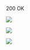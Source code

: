200 OK

![](https://github-readme-stats.vercel.app/api?username=yashkolambekar&theme=dark&show_icons=true&hide_border=true&count_private=true)

![](https://nirzak-streak-stats.vercel.app/?user=yashkolambekar&theme=dark&hide_border=true)

![](https://github-readme-stats.vercel.app/api/top-langs/?username=yashkolambekar&theme=dark&show_icons=true&hide_border=true&layout=compact)
